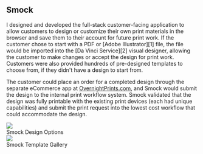 ## Smock

<div class="pure-g">
<div class="pure-u-2-3" markdown="1">
I designed and developed the full-stack customer-facing application to allow customers
to design or customize their own print materials in the browser and save them to their
account for future print work. If the customer chose to start with a PDF or [Adobe
Illustrator][1] file, the file would be imported into the [Da Vinci Service][2] visual
designer, allowing the customer to make changes or accept the design for print work.
Customers were also provided hundreds of pre-designed templates to choose from, if they
didn't have a design to start from.

The customer could place an order for a completed design through the separate eCommerce
app at [OvernightPrints.com][3], and Smock would submit the design to the internal print
workflow system. Smock validated that the design was fully printable with the existing
print devices (each had unique capabilities) and submit the print request into the
lowest cost workflow that could accommodate the design.

</div>

<div class="pure-u-1-3">
  <img class="screenshot" src="/images/opensoft/smock-design-options.png">
  <figcaption>Smock Design Options</figcaption>

  <img class="screenshot" src="/images/opensoft/smock-template-gallery.png">
  <figcaption>Smock Template Gallery</figcaption>
</div>
</div>

[1]: https://www.adobe.com/products/illustrator.html
[2]: /opensoft/da-vinci-service
[3]: https://www.overnightprints.com/
